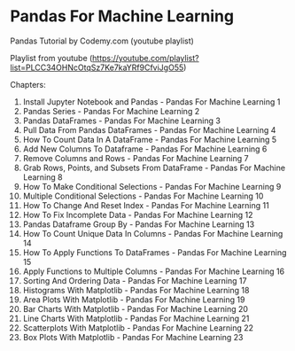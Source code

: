 # Pandas For Machine Learning

Pandas Tutorial by Codemy.com (youtube playlist)

Playlist from youtube (<https://youtube.com/playlist?list=PLCC34OHNcOtqSz7Ke7kaYRf9CfviJgO55>)

Chapters:

1. Install Jupyter Notebook and Pandas - Pandas For Machine Learning 1
2. Pandas Series - Pandas For Machine Learning 2
3. Pandas DataFrames - Pandas For Machine Learning 3
4. Pull Data From Pandas DataFrames - Pandas For Machine Learning 4
5. How To Count Data In A DataFrame - Pandas For Machine Learning 5
6. Add New Columns To Dataframe - Pandas For Machine Learning 6
7. Remove Columns and Rows - Pandas For Machine Learning 7
8. Grab Rows, Points, and Subsets From DataFrame - Pandas For Machine Learning 8
9. How To Make Conditional Selections - Pandas For Machine Learning 9
10. Multiple Conditional Selections - Pandas For Machine Learning 10
11. How To Change And Reset Index - Pandas For Machine Learning 11
12. How To Fix Incomplete Data - Pandas For Machine Learning 12
13. Pandas Dataframe Group By - Pandas For Machine Learning 13
14. How To Count Unique Data In Columns - Pandas For Machine Learning 14
15. How To Apply Functions To DataFrames - Pandas For Machine Learning 15
16. Apply Functions to Multiple Columns - Pandas For Machine Learning 16
17. Sorting And Ordering Data - Pandas For Machine Learning 17
18. Histograms With Matplotlib - Pandas For Machine Learning 18
19. Area Plots With Matplotlib - Pandas For Machine Learning 19
20. Bar Charts With Matplotlib - Pandas For Machine Learning 20
21. Line Charts With Matplotlib - Pandas For Machine Learning 21
22. Scatterplots With Matplotlib - Pandas For Machine Learning 22
23. Box Plots With Matplotlib - Pandas For Machine Learning 23
